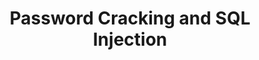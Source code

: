 ---
credit:
- Husnain Raza
featured: false
location: Zoom
recording: 'https://youtu.be/pFeY4iV7PAk'
slides: password_cracking.pdf
tags:
- crypto
- web
- misc
- passwords
- cracking
- sqli
time_close: ''
time_start: 2020-10-08T18:00:00.000000-05:00
title: Password Cracking and SQL Injection
week_number: 6
---